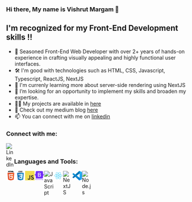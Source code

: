 ### Hi there, My name is Vishrut Margam 👋

## I'm recognized for my Front-End Development skills !!

- 🚀 Seasoned Front-End Web Developer with over 2+ years of hands-on experience in crafting visually appealing and highly functional user interfaces.
- 🛠️ I'm good with technologies such as HTML, CSS, Javascript, Typescript, ReactJS, NextJS
- 🌱 I'm currenly learning more about server-side rendering using NextJS
- 👯 I’m looking for an opportunity to implement my skills and broaden my expertise.
- 👨‍💻 My projects are available in <a href="https://github.com/Vishrut8898?tab=repositories">here</a>
- 📝 Check out my medium blog <a href="https://vishrut9869.medium.com/how-to-become-a-mern-stack-developer-a92afc9b52ec">here</a>
- 📫 You can connect with me on <a href="https://www.linkedin.com/in/vishrutmargam">linkedin</a>

### Connect with me:

<a href="https://www.linkedin.com/in/vishrutmargam"><img align="left" alt="LinkedIn" width="22px" src="https://cdn.jsdelivr.net/npm/simple-icons@v3/icons/linkedin.svg" /></a>

<br />

### Languages and Tools:

<a href="https://www.w3.org/html/"><img align="left" alt="HTML5" width="26px" src="https://raw.githubusercontent.com/github/explore/80688e429a7d4ef2fca1e82350fe8e3517d3494d/topics/html/html.png" /></a>

<a href="https://www.w3schools.com/css"><img align="left" alt="CSS3" width="26px" src="https://raw.githubusercontent.com/github/explore/80688e429a7d4ef2fca1e82350fe8e3517d3494d/topics/css/css.png" /></a>

<a href="https://developer.mozilla.org/en-US/docs/Web/JavaScript"><img align="left" alt="JavaScript" width="26px" src="https://raw.githubusercontent.com/github/explore/80688e429a7d4ef2fca1e82350fe8e3517d3494d/topics/javascript/javascript.png" /></a>

<a href="https://getbootstrap.com/"><img align="left" alt="JavaScript" width="26px" src="https://raw.githubusercontent.com/devicons/devicon/master/icons/bootstrap/bootstrap-plain-wordmark.svg" /></a>

<a href="https://tailwindcss.com/"><img align="left" alt="JavaScript" width="26px" src="https://bourhaouta.gallerycdn.vsassets.io/extensions/bourhaouta/tailwindshades/0.0.5/1592520164095/Microsoft.VisualStudio.Services.Icons.Default" /></a>

<a href="https://reactjs.org/"><img align="left" alt="React" width="26px" src="https://raw.githubusercontent.com/github/explore/80688e429a7d4ef2fca1e82350fe8e3517d3494d/topics/react/react.png" /></a>

<a href="https://nextjs.org/"><img align="left" alt="NextJS" width="26px" src="https://w7.pngwing.com/pngs/87/586/png-transparent-next-js-hd-logo.png" /></a>

<a href="https://code.visualstudio.com/"><img align="left" alt="Visual Studio Code" width="26px" src="https://raw.githubusercontent.com/github/explore/80688e429a7d4ef2fca1e82350fe8e3517d3494d/topics/visual-studio-code/visual-studio-code.png" /></a>

<a href="https://firebase.google.com/"><img align="left" alt="Node.js" width="26px" src="https://camo.githubusercontent.com/dd4b2422ed3bfc9da88c43d18550375c66f9584327dff7ecc19315ce50b96f07/68747470733a2f2f7777772e766563746f726c6f676f2e7a6f6e652f6c6f676f732f66697265626173652f66697265626173652d69636f6e2e737667" /></a>
